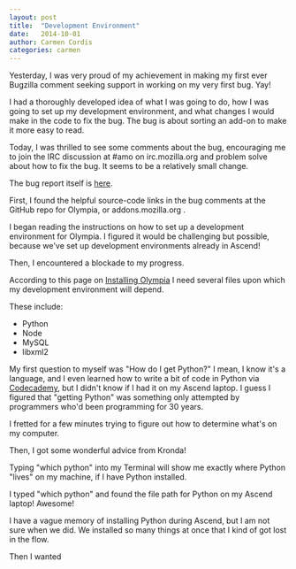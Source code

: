 ```yaml
---
layout: post
title:  "Development Environment"
date:   2014-10-01
author: Carmen Cordis
categories: carmen
---
```


Yesterday, I was very proud of my achievement in making my first ever Bugzilla comment seeking support in working on my very first bug.  Yay!

I had a thoroughly developed idea of what I was going to do, how I was going to set up my development environment, and what changes I would make in the code to fix the bug.  The bug is about sorting an add-on to make it more easy to read.

Today, I was thrilled to see some comments about the bug, encouraging me to join the IRC discussion at #amo on irc.mozilla.org and problem solve about how to fix the bug.  It seems to be a relatively small change.

The bug report itself is [here](https://bugzilla.mozilla.org/show_bug.cgi?id=593634).

First, I found the helpful source-code links in the bug comments at the GitHub repo for Olympia, or addons.mozilla.org .

I began reading the instructions on how to set up a development environment for Olympia.  I figured it would be challenging but possible, because we've set up development environments already in Ascend!

Then, I encountered a blockade to my progress.

According to this page on [Installing Olympia](http://olympia.readthedocs.org/en/latest/topics/install-olympia/installation.html) I need several files upon which my development environment will depend.

These include:

+ Python
+ Node
+ MySQL
+ libxml2

My first question to myself was "How do I get Python?"  I mean, I know it's a language, and I even learned how to write a bit of code in Python via [Codecademy](http://www.codecademy.com/), but I didn't know if I had it on my Ascend laptop.  I guess I figured that "getting Python" was something only attempted by programmers who'd been programming for 30 years.

I fretted for a few minutes trying to figure out how to determine what's on my computer.

Then, I got some wonderful advice from Kronda!

Typing "which python" into my Terminal will show me exactly where Python "lives" on my machine, if I have Python installed.

I typed "which python" and found the file path for Python on my Ascend laptop!  Awesome!

I have a vague memory of installing Python during Ascend, but I am not sure when we did.  We installed so many things at once that I kind of got lost in the flow.

Then I wanted 